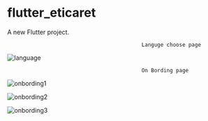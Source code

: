 # flutter_eticaret

A new Flutter project.

                                               Languge choose page

![language](https://github.com/yamanturkmenoglu/Ecommerce_users/assets/92741437/dea5f038-6c35-463f-af5f-5b08a1a6dddd)


                                               On Bording page
                                              
![onbording1](https://github.com/yamanturkmenoglu/Ecommerce_users/assets/92741437/89b949d3-0635-4370-bf25-9ee7311323b9) 

![onbording2](https://github.com/yamanturkmenoglu/Ecommerce_users/assets/92741437/f4439113-2b23-42e8-b2fb-d05d9b050351)

![onbording3](https://github.com/yamanturkmenoglu/Ecommerce_users/assets/92741437/df1296b2-faef-45c2-a997-1c2c4ff2a2cd)


